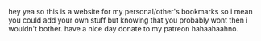 hey yea so this is a website for my personal/other's bookmarks so i mean you could add your own stuff but knowing that you probably wont then i wouldn't bother.
have a nice day donate to my patreon hahaahaahno.
